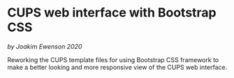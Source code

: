 # CUPS web interface with Bootstrap CSS
_by Joakim Ewenson 2020_

Reworking the CUPS template files for using Bootstrap CSS framework to make a better looking and more responsive view of the CUPS web interface.
